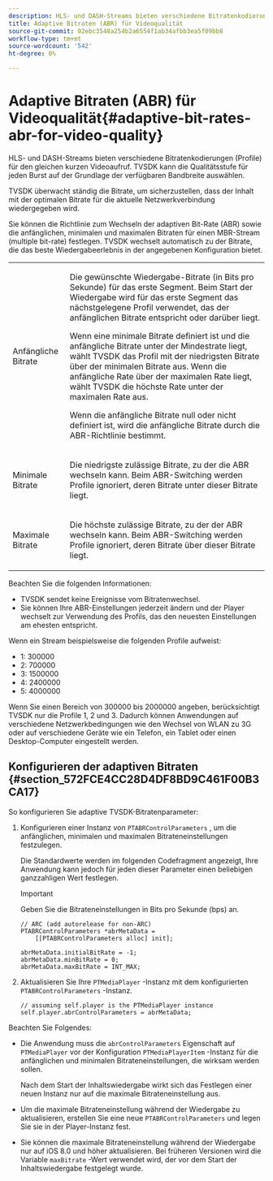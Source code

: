 ```yaml
---
description: HLS- und DASH-Streams bieten verschiedene Bitratenkodierungen (Profile) für den gleichen kurzen Videoaufruf. TVSDK kann die Qualitätsstufe für jeden Burst auf der Grundlage der verfügbaren Bandbreite auswählen.
title: Adaptive Bitraten (ABR) für Videoqualität
source-git-commit: 02ebc3548a254b2a6554f1ab34afbb3ea5f09bb8
workflow-type: tm+mt
source-wordcount: '542'
ht-degree: 0%

---
```


# Adaptive Bitraten (ABR) für Videoqualität{#adaptive-bit-rates-abr-for-video-quality}

HLS- und DASH-Streams bieten verschiedene Bitratenkodierungen (Profile) für den gleichen kurzen Videoaufruf. TVSDK kann die Qualitätsstufe für jeden Burst auf der Grundlage der verfügbaren Bandbreite auswählen.

TVSDK überwacht ständig die Bitrate, um sicherzustellen, dass der Inhalt mit der optimalen Bitrate für die aktuelle Netzwerkverbindung wiedergegeben wird.

Sie können die Richtlinie zum Wechseln der adaptiven Bit-Rate (ABR) sowie die anfänglichen, minimalen und maximalen Bitraten für einen MBR-Stream (multiple bit-rate) festlegen. TVSDK wechselt automatisch zu der Bitrate, die das beste Wiedergabeerlebnis in der angegebenen Konfiguration bietet.

<table id="table_AF838E082235406AA359BF1C1A77F85F"> 
 <tbody> 
  <tr> 
   <td colname="col01"> Anfängliche Bitrate </td> 
   <td colname="col2"> <p>Die gewünschte Wiedergabe-Bitrate (in Bits pro Sekunde) für das erste Segment. Beim Start der Wiedergabe wird für das erste Segment das nächstgelegene Profil verwendet, das der anfänglichen Bitrate entspricht oder darüber liegt. </p> <p> Wenn eine minimale Bitrate definiert ist und die anfängliche Bitrate unter der Mindestrate liegt, wählt TVSDK das Profil mit der niedrigsten Bitrate über der minimalen Bitrate aus. Wenn die anfängliche Rate über der maximalen Rate liegt, wählt TVSDK die höchste Rate unter der maximalen Rate aus. </p> <p>Wenn die anfängliche Bitrate null oder nicht definiert ist, wird die anfängliche Bitrate durch die ABR-Richtlinie bestimmt. </p> </td> 
  </tr> 
  <tr> 
   <td colname="col01"> Minimale Bitrate </td> 
   <td colname="col2"> <p>Die niedrigste zulässige Bitrate, zu der die ABR wechseln kann. Beim ABR-Switching werden Profile ignoriert, deren Bitrate unter dieser Bitrate liegt. </p> </td> 
  </tr> 
  <tr> 
   <td colname="col01"> Maximale Bitrate </td> 
   <td colname="col2"> <p>Die höchste zulässige Bitrate, zu der der ABR wechseln kann. Beim ABR-Switching werden Profile ignoriert, deren Bitrate über dieser Bitrate liegt. </p> </td> 
  </tr> 
 </tbody> 
</table>

Beachten Sie die folgenden Informationen:

* TVSDK sendet keine Ereignisse vom Bitratenwechsel.
* Sie können Ihre ABR-Einstellungen jederzeit ändern und der Player wechselt zur Verwendung des Profils, das den neuesten Einstellungen am ehesten entspricht.

Wenn ein Stream beispielsweise die folgenden Profile aufweist:

* 1: 300000
* 2: 700000
* 3: 1500000
* 4: 2400000
* 5: 4000000

Wenn Sie einen Bereich von 300000 bis 2000000 angeben, berücksichtigt TVSDK nur die Profile 1, 2 und 3. Dadurch können Anwendungen auf verschiedene Netzwerkbedingungen wie den Wechsel von WLAN zu 3G oder auf verschiedene Geräte wie ein Telefon, ein Tablet oder einen Desktop-Computer eingestellt werden.

## Konfigurieren der adaptiven Bitraten {#section_572FCE4CC28D4DF8BD9C461F00B3CA17}

So konfigurieren Sie adaptive TVSDK-Bitratenparameter:

1. Konfigurieren einer Instanz von `PTABRControlParameters` , um die anfänglichen, minimalen und maximalen Bitrateneinstellungen festzulegen.

   Die Standardwerte werden im folgenden Codefragment angezeigt, Ihre Anwendung kann jedoch für jeden dieser Parameter einen beliebigen ganzzahligen Wert festlegen.

   >[!IMPORTANT]
   >
   >Geben Sie die Bitrateneinstellungen in Bits pro Sekunde (bps) an.

   ```
   // ARC (add autorelease for non-ARC) 
   PTABRControlParameters *abrMetaData =  
       [[PTABRControlParameters alloc] init];  
   
   abrMetaData.initialBitRate = -1; 
   abrMetaData.minBitRate = 0; 
   abrMetaData.maxBitRate = INT_MAX;
   ```

1. Aktualisieren Sie Ihre `PTMediaPlayer` -Instanz mit dem konfigurierten `PTABRControlParameters` -Instanz.

   ```
   // assuming self.player is the PTMediaPlayer instance 
   self.player.abrControlParameters = abrMetaData;
   ```

Beachten Sie Folgendes:

* Die Anwendung muss die `abrControlParameters` Eigenschaft auf `PTMediaPlayer` vor der Konfiguration `PTMediaPlayerItem` -Instanz für die anfänglichen und minimalen Bitrateneinstellungen, die wirksam werden sollen.

  Nach dem Start der Inhaltswiedergabe wirkt sich das Festlegen einer neuen Instanz nur auf die maximale Bitrateneinstellung aus.

* Um die maximale Bitrateneinstellung während der Wiedergabe zu aktualisieren, erstellen Sie eine neue `PTABRControlParameters` und legen Sie sie in der Player-Instanz fest.
* Sie können die maximale Bitrateneinstellung während der Wiedergabe nur auf iOS 8.0 und höher aktualisieren. Bei früheren Versionen wird die Variable `maxBitrate` -Wert verwendet wird, der vor dem Start der Inhaltswiedergabe festgelegt wurde.
